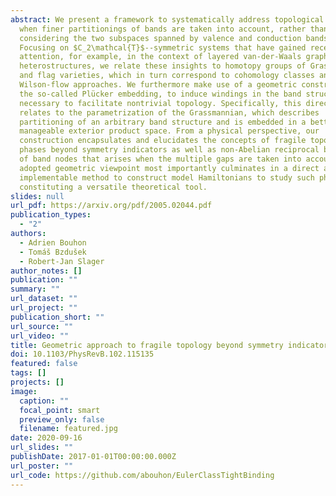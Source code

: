 ```yaml
---
abstract: We present a framework to systematically address topological phases
  when finer partitionings of bands are taken into account, rather than only
  considering the two subspaces spanned by valence and conduction bands.
  Focusing on $C_2\mathcal{T}$--symmetric systems that have gained recent
  attention, for example, in the context of layered van-der-Waals graphene
  heterostructures, we relate these insights to homotopy groups of Grassmannians
  and flag varieties, which in turn correspond to cohomology classes and
  Wilson-flow approaches. We furthermore make use of a geometric construction,
  the so-called Plücker embedding, to induce windings in the band structure
  necessary to facilitate nontrivial topology. Specifically, this directly
  relates to the parametrization of the Grassmannian, which describes
  partitioning of an arbitrary band structure and is embedded in a better
  manageable exterior product space. From a physical perspective, our
  construction encapsulates and elucidates the concepts of fragile topological
  phases beyond symmetry indicators as well as non-Abelian reciprocal braiding
  of band nodes that arises when the multiple gaps are taken into account. The
  adopted geometric viewpoint most importantly culminates in a direct and easily
  implementable method to construct model Hamiltonians to study such phases,
  constituting a versatile theoretical tool.
slides: null
url_pdf: https://arxiv.org/pdf/2005.02044.pdf
publication_types:
  - "2"
authors:
  - Adrien Bouhon
  - Tomáš Bzdušek
  - Robert-Jan Slager
author_notes: []
publication: ""
summary: ""
url_dataset: ""
url_project: ""
publication_short: ""
url_source: ""
url_video: ""
title: Geometric approach to fragile topology beyond symmetry indicators
doi: 10.1103/PhysRevB.102.115135
featured: false
tags: []
projects: []
image:
  caption: ""
  focal_point: smart
  preview_only: false
  filename: featured.jpg
date: 2020-09-16
url_slides: ""
publishDate: 2017-01-01T00:00:00.000Z
url_poster: ""
url_code: https://github.com/abouhon/EulerClassTightBinding
---
```

